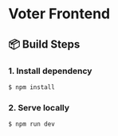# Voter Frontend

## 📦 Build Steps

### 1. Install dependency

```bash
$ npm install
```

### 2. Serve locally

```bash
$ npm run dev
```
